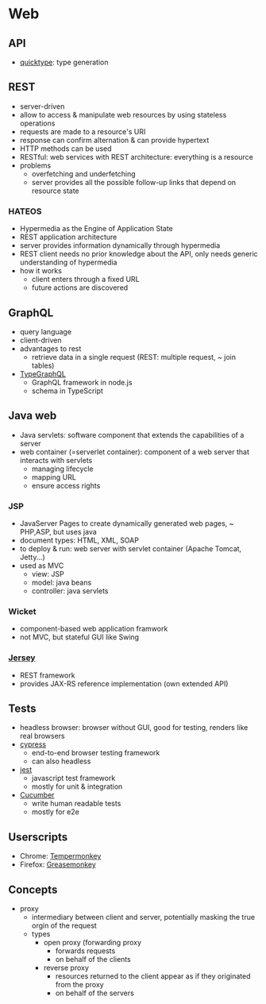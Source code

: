 # Web

## API

- [quicktype](https://quicktype.io/): type generation

## REST

- server-driven
- allow to access & manipulate web resources by using stateless operations
- requests are made to a resource's URI
- response can confirm alternation & can provide hypertext
- HTTP methods can be used
- RESTful: web services with REST architecture: everything is a resource
- problems
  - overfetching and underfetching
  - server provides all the possible follow-up links that depend on resource state

### HATEOS

- Hypermedia as the Engine of Application State
- REST application architecture
- server provides information dynamically through hypermedia
- REST client needs no prior knowledge about the API, only needs generic understanding of hypermedia
- how it works
  - client enters through a fixed URL
  - future actions are discovered

## GraphQL

- query language
- client-driven
- advantages to rest
  - retrieve data in a single request (REST: multiple request, ~ join tables)
- [TypeGraphQL](https://typegraphql.com/)
  - GraphQL framework in node.js
  - schema in TypeScript

## Java web

- Java servlets: software component that extends the capabilities of a server
- web container (=serverlet container): component of a web server that interacts with servlets
  - managing lifecycle
  - mapping URL
  - ensure access rights

### JSP

- JavaServer Pages to create dynamically generated web pages, ~ PHP,ASP, but uses java
- document types: HTML,  XML, SOAP
- to deploy & run: web server with servlet container (Apache Tomcat, Jetty...)
- used as MVC
  - view: JSP
  - model: java beans
  - controller: java servlets

### Wicket

- component-based web application framwork
- not MVC, but stateful GUI like Swing

### [Jersey](https://github.com/eclipse-ee4j/jersey)

- REST framework
- provides JAX-RS reference implementation (own extended API)

## Tests

- headless browser: browser without GUI, good for testing, renders like real browsers
- [cypress](https://www.cypress.io/)
  - end-to-end browser testing framework
  - can also headless
- [jest](https://jestjs.io/)
  - javascript test framework
  - mostly for unit & integration
- [Cucumber](https://cucumber.io/)
  - write human readable tests
  - mostly for e2e

## Userscripts

- Chrome: [Tempermonkey](https://chrome.google.com/webstore/detail/tampermonkey/dhdgffkkebhmkfjojejmpbldmpobfkfo?hl=de)
- Firefox: [Greasemonkey](https://addons.mozilla.org/de/firefox/addon/greasemonkey/)

## Concepts

- proxy
  - intermediary between client and server, potentially masking the true orgin of the request
  - types
    - open proxy (forwarding proxy
      - forwards requests
      - on behalf of the clients
    - reverse proxy
      - resources returned to the client appear as if they originated from the proxy
      - on behalf of the servers
